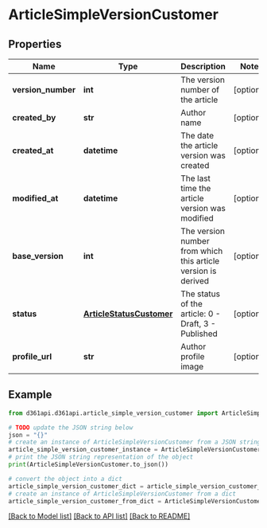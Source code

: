# ArticleSimpleVersionCustomer


## Properties

Name | Type | Description | Notes
------------ | ------------- | ------------- | -------------
**version_number** | **int** | The version number of the article | [optional] 
**created_by** | **str** | Author name | [optional] 
**created_at** | **datetime** | The date the article version was created | [optional] 
**modified_at** | **datetime** | The last time the article version was modified | [optional] 
**base_version** | **int** | The version number from which this article version is derived | [optional] 
**status** | [**ArticleStatusCustomer**](ArticleStatusCustomer.md) | The status of the article: 0 - Draft, 3 - Published | [optional] 
**profile_url** | **str** | Author profile image | [optional] 

## Example

```python
from d361api.d361api.article_simple_version_customer import ArticleSimpleVersionCustomer

# TODO update the JSON string below
json = "{}"
# create an instance of ArticleSimpleVersionCustomer from a JSON string
article_simple_version_customer_instance = ArticleSimpleVersionCustomer.from_json(json)
# print the JSON string representation of the object
print(ArticleSimpleVersionCustomer.to_json())

# convert the object into a dict
article_simple_version_customer_dict = article_simple_version_customer_instance.to_dict()
# create an instance of ArticleSimpleVersionCustomer from a dict
article_simple_version_customer_from_dict = ArticleSimpleVersionCustomer.from_dict(article_simple_version_customer_dict)
```
[[Back to Model list]](../README.md#documentation-for-models) [[Back to API list]](../README.md#documentation-for-api-endpoints) [[Back to README]](../README.md)


